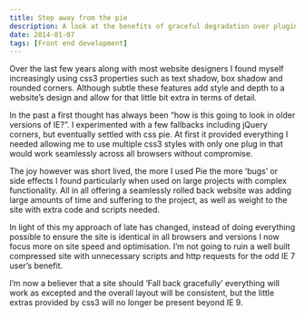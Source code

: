 ```yaml
---
title: Step away from the pie
description: A look at the benefits of graceful degradation over plugins and polly-fills when using CSS3 features 
date: 2014-01-07
tags: [Front end development]
---
```


Over the last few years along with most website designers I found myself increasingly using css3 properties such as text shadow, box shadow and rounded corners. Although subtle these features add style and depth to a website&#8217;s design and allow for that little bit extra in terms of detail.

In the past a first thought has always been &#8220;how is this going to look in older versions of IE?&#8221;. I experimented with a few fallbacks including jQuery corners, but eventually settled with css pie. At first it provided everything I needed allowing me to use multiple css3 styles with only one plug in that would work seamlessly across all browsers without compromise.

The joy however was short lived, the more I used Pie the more &#8216;bugs&#8217; or side effects I found particularly when used on large projects with complex functionality. All in all offering a seamlessly rolled back website was adding large amounts of time and suffering to the project, as well as weight to the site with extra code and scripts needed.

In light of this my approach of late has changed, instead of doing everything possible to ensure the site is identical in all browsers and versions I now focus more on site speed and optimisation. I&#8217;m not going to ruin a well built compressed site with unnecessary scripts and http requests for the odd IE 7 user&#8217;s benefit.

I&#8217;m now a believer that a site should &#8216;Fall back gracefully&#8217; everything will work as excepted and the overall layout will be consistent, but the little extras provided by css3 will no longer be present beyond IE 9.
